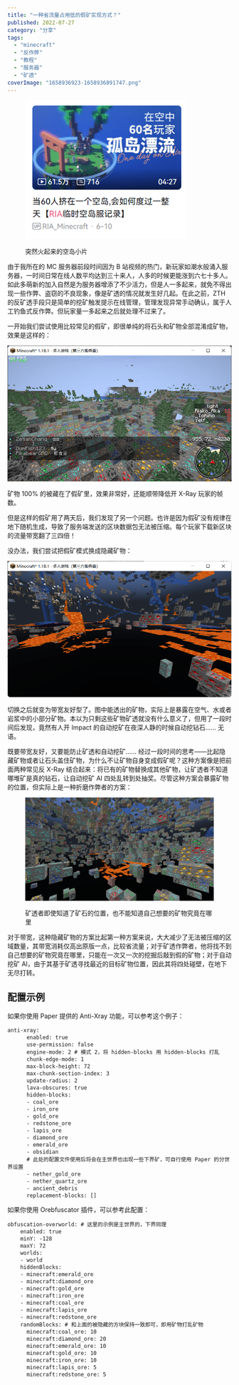```yaml
---
title: "一种省流量占用低的假矿实现方式？"
published: 2022-07-27
category: "分享"
tags:
  - "minecraft"
  - "反作弊"
  - "教程"
  - "服务器"
  - "矿透"
coverImage: "1658936923-1658936891747.png"
---
```


<figure>

![](images/1658930166-1658930161194.png)

<figcaption>

突然火起来的空岛小片

</figcaption>

</figure>

由于我所在的 MC 服务器前段时间因为 B 站视频的热门，新玩家如潮水般涌入服务器，一时间日常在线人数平均达到三十来人，人多的时候更能涨到六七十多人。如此多萌新的加入自然是为服务器增添了不少活力，但是人一多起来，就免不得出现一些作弊、盗窃的不良现象，像是矿透的情况就发生好几起。在此之前，ZTH 的反矿透手段只是简单的挖矿触发提示在线管理，管理发现异常手动确认，属于人工钓鱼式反作弊。但玩家量一多起来之后就处理不过来了。

一开始我们尝试使用比较常见的假矿，即很单纯的将石头和矿物全部混淆成矿物，效果是这样的：

![](images/1658933033-1658933030109.png)

矿物 100% 的被藏在了假矿里，效果非常好，还能顺带降低开 X-Ray 玩家的帧数。

但是这样的假矿用了两天后，我们发现了另一个问题。也许是因为假矿没有规律在地下随机生成，导致了服务端发送的区块数据包无法被压缩。每个玩家下载新区块的流量带宽翻了三四倍！

没办法，我们尝试把假矿模式换成隐藏矿物：

![](images/1658933901-1658933898577.png)

切换之后就变为带宽友好型了。图中能透出的矿物，实际上是暴露在空气、水或者岩浆中的小部分矿物。本以为只剩这些矿物矿透就没有什么意义了，但用了一段时间后发现，竟然有人开 Impact 的自动挖矿在夜深人静的时候自动挖钻石...... 无语。

既要带宽友好，又要能防止矿透和自动挖矿...... 经过一段时间的思考——比起隐藏矿物或者让石头盖住矿物，为什么不让矿物自身变成假矿呢？这种方案像是把前面两种常见反 X-Ray 结合起来：将已有的矿物替换成其他矿物，让矿透者不知道哪堆矿是真的钻石，让自动挖矿 AI 四处乱转到处抽奖。尽管这种方案会暴露矿物的位置，但实际上是一种折磨作弊者的方案：

<figure>

![](images/1658936923-1658936891747.png)

<figcaption>

矿透者即使知道了矿石的位置，也不能知道自己想要的矿物究竟在哪里

</figcaption>

</figure>

对于带宽，这种隐藏矿物的方案比起第一种方案来说，大大减少了无法被压缩的区域数量，其带宽消耗仅高出原版一点，比较省流量；对于矿透作弊者，他将找不到自己想要的矿物究竟在哪里，只能在一次又一次的挖掘后敲到假的矿物；对于自动挖矿 AI，由于其基于矿透寻找最近的目标矿物位置，因此其将四处碰壁，在地下无尽打转。

## 配置示例

如果你使用 Paper 提供的 Anti-Xray 功能，可以参考这个例子：

```
anti-xray:
      enabled: true
      use-permission: false
      engine-mode: 2 # 模式 2，将 hidden-blocks 用 hidden-blocks 打乱
      chunk-edge-mode: 1
      max-block-height: 72
      max-chunk-section-index: 3
      update-radius: 2
      lava-obscures: true
      hidden-blocks:
      - coal_ore
      - iron_ore
      - gold_ore
      - redstone_ore
      - lapis_ore
      - diamond_ore
      - emerald_ore
      - obsidian
      # 此处的配置文件使用后将会在主世界也出现一些下界矿，可自行使用 Paper 的分世界设置
      - nether_gold_ore
      - nether_quartz_ore
      - ancient_debris
      replacement-blocks: []
```

如果你使用 Orebfuscator 插件，可以参考此配置：

```
obfuscation-overworld: # 这里的示例是主世界的，下界同理
    enabled: true
    minY: -128
    maxY: 72
    worlds:
    - world
    hiddenBlocks:
    - minecraft:emerald_ore
    - minecraft:diamond_ore
    - minecraft:gold_ore
    - minecraft:iron_ore
    - minecraft:coal_ore
    - minecraft:lapis_ore
    - minecraft:redstone_ore
    randomBlocks: # 和上面的被隐藏的方块保持一致即可，即用矿物打乱矿物
      minecraft:coal_ore: 10
      minecraft:diamond_ore: 20
      minecraft:emerald_ore: 10
      minecraft:gold_ore: 10
      minecraft:iron_ore: 10
      minecraft:lapis_ore: 5
      minecraft:redstone_ore: 5
```
